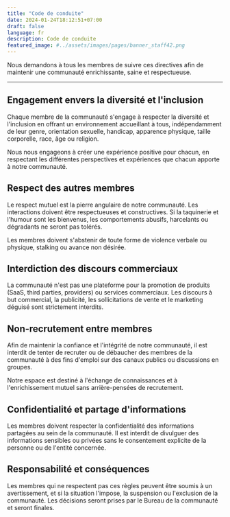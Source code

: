 ```yaml
---
title: "Code de conduite"
date: 2024-01-24T18:12:51+07:00
draft: false
language: fr
description: Code de conduite
featured_image: #../assets/images/pages/banner_staff42.png
---
```


Nous demandons à tous les membres de suivre ces directives afin de maintenir une communauté enrichissante, saine et respectueuse.

---

## Engagement envers la diversité et l'inclusion

Chaque membre de la communauté s'engage à respecter la diversité et l'inclusion en offrant un environnement accueillant à tous, indépendamment de leur genre, orientation sexuelle, handicap, apparence physique, taille corporelle, race, âge ou religion.

Nous nous engageons à créer une expérience positive pour chacun, en respectant les différentes perspectives et expériences que chacun apporte à notre communauté.

## Respect des autres membres

Le respect mutuel est la pierre angulaire de notre communauté.
Les interactions doivent être respectueuses et constructives. Si la taquinerie et l'humour sont les bienvenus, les comportements abusifs, harcelants ou dégradants ne seront pas tolérés.

Les membres doivent s'abstenir de toute forme de violence verbale ou physique, stalking ou avance non désirée.

## Interdiction des discours commerciaux

La communauté n'est pas une plateforme pour la promotion de produits (SaaS, third parties, providers) ou services commerciaux. Les discours à but commercial, la publicité, les sollicitations de vente et le marketing déguisé sont strictement interdits.

## Non-recrutement entre membres

Afin de maintenir la confiance et l'intégrité de notre communauté, il est interdit de tenter de recruter ou de débaucher des membres de la communauté à des fins d'emploi sur des canaux publics ou discussions en groupes.

Notre espace est destiné à l'échange de connaissances et à l'enrichissement mutuel sans arrière-pensées de recrutement.

## Confidentialité et partage d'informations

Les membres doivent respecter la confidentialité des informations partagées au sein de la communauté. Il est interdit de divulguer des informations sensibles ou privées sans le consentement explicite de la personne ou de l'entité concernée.

## Responsabilité et conséquences

Les membres qui ne respectent pas ces règles peuvent être soumis à un avertissement, et si la situation l'impose, la suspension ou l'exclusion de la communauté. Les décisions seront prises par le Bureau de la communauté et seront finales.
